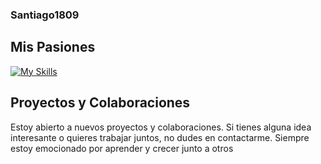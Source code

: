 ### Santiago1809

## Mis Pasiones
[![My Skills](https://skillicons.dev/icons?i=js,html,css,go,python,ts,cs,php,mysql,mongo&perline=3)](https://skillicons.dev)

## Proyectos y Colaboraciones

Estoy abierto a nuevos proyectos y colaboraciones. Si tienes alguna idea interesante o quieres trabajar juntos, no dudes en contactarme. Siempre estoy emocionado por aprender y crecer junto a otros
